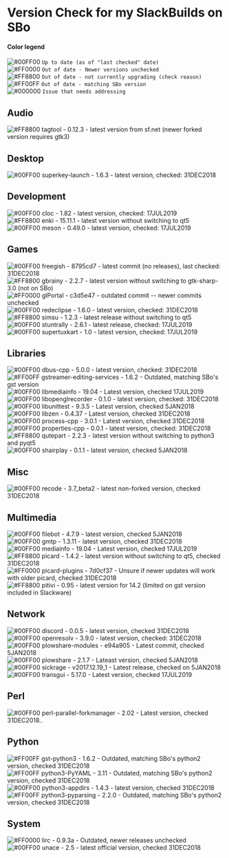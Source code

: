# Version Check for my SlackBuilds on SBo

#### Color legend
![#00FF00](https://placehold.it/15/00FF00/000000?text=+) `Up to date (as of "last checked" date)`  
![#FF0000](https://placehold.it/15/FF0000/000000?text=+) `Out of date - Newer versions unchecked`  
![#FF8800](https://placehold.it/15/FF8800/000000?text=+) `Out of date - not currently upgrading (check reason)`  
![#FF00FF](https://placehold.it/15/FF00FF/000000?text=+) `Out of date - matching SBo version`  
![#000000](https://placehold.it/15/000000/000000?text=+) `Issue that needs addressing`  

## Audio
![#FF8800](https://placehold.it/15/FF8800/000000?text=+) tagtool - 0.12.3 - latest version from sf.net (newer forked version requires gtk3)  

## Desktop
![#00FF00](https://placehold.it/15/00FF00/000000?text=+) superkey-launch - 1.6.3 - latest version, checked: 31DEC2018  

## Development
![#00FF00](https://placehold.it/15/00FF00/000000?text=+) cloc - 1.82 - latest version, checked: 17JUL2019  
![#FF8800](https://placehold.it/15/FF8800/000000?text=+) enki - 15.11.1 - latest version without switching to qt5  
![#00FF00](https://placehold.it/15/00FF00/000000?text=+) meson - 0.49.0 - latest version, checked: 17JUL2019  

## Games
![#00FF00](https://placehold.it/15/00FF00/000000?text=+) freegish - 8795cd7 - latest commit (no releases), last checked: 31DEC2018  
![#FF8800](https://placehold.it/15/FF8800/000000?text=+) gbrainy - 2.2.7 - latest version without switching to gtk-sharp-3.0 (not on SBo)  
![#FF0000](https://placehold.it/15/FF0000/000000?text=+) glPortal - c3d5e47 - outdated commit -- newer commits unchecked  
![#00FF00](https://placehold.it/15/00FF00/000000?text=+) redeclipse - 1.6.0 - latest version, checked: 31DEC2018  
![#FF8800](https://placehold.it/15/FF8800/000000?text=+) simsu - 1.2.3 - latest release without switching to qt5  
![#00FF00](https://placehold.it/15/00FF00/000000?text=+) stuntrally - 2.6.1 - latest release, checked: 17JUL2019  
![#00FF00](https://placehold.it/15/00FF00/000000?text=+) supertuxkart - 1.0 - latest version, checked: 17JUL2019  

## Libraries
![#00FF00](https://placehold.it/15/00FF00/000000?text=+) dbus-cpp - 5.0.0 - latest version, checked: 31DEC2018  
![#FF00FF](https://placehold.it/15/FF00FF/000000?text=+) gstreamer-editing-services - 1.6.2 - Outdated, matching SBo's gst version  
![#00FF00](https://placehold.it/15/00FF00/000000?text=+) libmediainfo - 19.04 - Latest version, checked 17JUL2019  
![#00FF00](https://placehold.it/15/00FF00/000000?text=+) libopenglrecorder - 0.1.0 - latest version, checked: 31DEC2018  
![#00FF00](https://placehold.it/15/00FF00/000000?text=+) libunittest - 9.3.5 - Latest version, checked 5JAN2018  
![#00FF00](https://placehold.it/15/00FF00/000000?text=+) libzen - 0.4.37 - Latest version, checked 31DEC2018  
![#00FF00](https://placehold.it/15/00FF00/000000?text=+) process-cpp - 3.0.1 - Latest version, checked 31DEC2018  
![#00FF00](https://placehold.it/15/00FF00/000000?text=+) properties-cpp - 0.0.1 - latest version, checked: 31DEC2018  
![#FF8800](https://placehold.it/15/FF8800/000000?text=+) qutepart - 2.2.3 - latest version without switching to python3 and pyqt5  
![#00FF00](https://placehold.it/15/00FF00/000000?text=+) shairplay - 0.1.1 - latest version, checked 5JAN2018  

## Misc
![#00FF00](https://placehold.it/15/00FF00/000000?text=+) recode - 3.7_beta2 - latest non-forked version, checked 31DEC2018  

## Multimedia
![#00FF00](https://placehold.it/15/00FF00/000000?text=+) filebot - 4.7.9 - latest version, checked 5JAN2018  
![#00FF00](https://placehold.it/15/00FF00/000000?text=+) gmtp - 1.3.11 - latest version, checked 31DEC2018  
![#00FF00](https://placehold.it/15/00FF00/000000?text=+) mediainfo - 19.04 - Latest version, checked 17JUL2019  
![#FF8800](https://placehold.it/15/FF8800/000000?text=+) picard - 1.4.2 - latest version without switching to qt5, checked 31DEC2018  
![#FF0000](https://placehold.it/15/FF0000/000000?text=+) picard-plugins - 7d0cf37 - Unsure if newer updates will work with older picard, checked 31DEC2018  
![#FF8800](https://placehold.it/15/FF8800/000000?text=+) pitivi - 0.95 - latest version for 14.2 (limited on gst version included in Slackware)  

## Network
![#00FF00](https://placehold.it/15/00FF00/000000?text=+) discord - 0.0.5 - latest version, checked 31DEC2018  
![#00FF00](https://placehold.it/15/00FF00/000000?text=+) openresolv - 3.9.0 - latest version, checked: 31DEC2018  
![#00FF00](https://placehold.it/15/00FF00/000000?text=+) plowshare-modules - e94a905 - Latest commit, checked 5JAN2018  
![#00FF00](https://placehold.it/15/00FF00/000000?text=+) plowshare - 2.1.7 - Lateast version, checked 5JAN2018  
![#00FF00](https://placehold.it/15/00FF00/000000?text=+) sickrage - v2017.12.19_1 - Latest release, checked on 5JAN2018  
![#00FF00](https://placehold.it/15/00FF00/000000?text=+) transgui - 5.17.0 - Latest version, checked 17JUL2019  

## Perl
![#00FF00](https://placehold.it/15/00FF00/000000?text=+) perl-parallel-forkmanager - 2.02 - Latest version, checked 31DEC2018..

## Python
![#FF00FF](https://placehold.it/15/FF00FF/000000?text=+) gst-python3 - 1.6.2 - Outdated, matching SBo's python2 version, checked 31DEC2018  
![#FF00FF](https://placehold.it/15/FF00FF/000000?text=+) python3-PyYAML - 3.11 - Outdated, matching SBo's python2 version, checked 31DEC2018  
![#00FF00](https://placehold.it/15/00FF00/000000?text=+) python3-appdirs - 1.4.3 - latest version, checked 31DEC2018  
![#FF00FF](https://placehold.it/15/FF00FF/000000?text=+) python3-pyparsing - 2.2.0 - Outdated, matching SBo's python2 version, checked 31DEC2018  

## System
![#FF0000](https://placehold.it/15/FF0000/000000?text=+) lirc - 0.9.3a - Outdated, newer releases unchecked  
![#00FF00](https://placehold.it/15/00FF00/000000?text=+) unace - 2.5 - latest official version, checked 31DEC2018  
